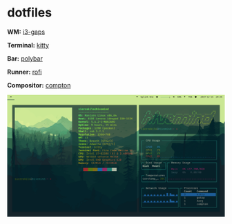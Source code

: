 # dotfiles

**WM:** [i3-gaps](https://github.com/Airblader/i3)


**Terminal:** [kitty](https://github.com/kovidgoyal/kitty)


**Bar:** [polybar](https://github.com/polybar/polybar)


**Runner:** [rofi](https://github.com/davatorium/rofi)


**Compositor:** [compton](https://github.com/chjj/compton)


![Desktop](https://github.com/2bit-hack/dotfiles/blob/master/desktop.png "Desktop")
